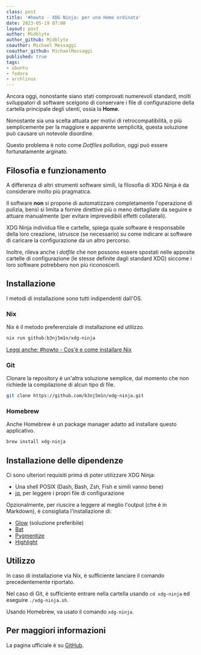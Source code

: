 ```yaml
---
class: post
title: '#howto - XDG Ninja: per una Home ordinata'
date: 2023-05-19 07:00
layout: post
author: Midblyte
author_github: Midblyte
coauthor: Michael Messaggi
coauthor_github: MichaelMessaggi
published: true
tags:
- ubuntu
- fedora
- archlinux
---
```


Ancora oggi, nonostante siano stati comprovati numerevoli standard, molti sviluppatori di software scelgono di conservare i file di configurazione della cartella principale degli utenti, ossia la **Home**.

Nonostante sia una scelta attuata per motivi di retrocompatibilità, o più semplicemente per la maggiore e apparente semplicità, questa soluzione può causare un notevole disordine.

Questo problema è noto come *Dotfiles pollution*, oggi può essere fortunatamente arginato.

## Filosofia e funzionamento

A differenza di altri strumenti software simili, la filosofia di XDG Ninja è da considerare molto più pragmatica.

Il software **non** si propone di automatizzare completamente l'operazione di pulizia, bensì si limita a fornire direttive più o meno dettagliate da seguire e attuare manualmente (per evitare imprevedibili effetti collaterali).

XDG Ninja individua file e cartelle, spiega quale software è responsabile della loro creazione, istruisce (se necessario) su come indicare ai software di caricare la configurazione da un altro percorso.

Inoltre, rileva anche i *dotfile* che non possono essere spostati nelle apposite cartelle di configurazione (le stesse definite dagli standard XDG) siccome i loro software potrebbero non più riconoscerli.


## Installazione

I metodi di installazione sono tutti indipendenti dall'OS.


### Nix

Nix è il metodo preferenziale di installazione ed utilizzo.

```bash
nix run github:b3nj5m1n/xdg-ninja
```

[Leggi anche: #howto - Cos'è e come installare Nix](https://linuxhub.it/articles/howto-installare-nix/)


### Git

Clonare la repository è un'altra soluzione semplice, dal momento che non richiede la compilazione di alcun tipo di file.

```bash
git clone https://github.com/b3nj5m1n/xdg-ninja.git
```

### Homebrew

Anche Homebrew è un package manager adatto ad installare questo applicativo.

```bash
brew install xdg-ninja
```


## Installazione delle dipendenze

Ci sono ulteriori requisiti prima di poter utilizzare XDG Ninja:

- Una shell POSIX (Dash, Bash, Zsh, Fish e simili vanno bene)
- [jq](https://repology.org/project/jq/versions), per leggere i propri file di configurazione

Opzionalmente, per riuscire a leggere al meglio l'output (che è in Markdown), è consigliata l'installazione di:
- [Glow](https://repology.org/project/glow/versions) (soluzione preferibile)
- [Bat](https://repology.org/project/bat-cat/versions)
- [Pygmentize](https://repology.org/project/pygments/versions)
- [Highlight](https://repology.org/project/highlight/versions)


## Utilizzo

In caso di installazione via Nix, è sufficiente lanciare il comando precedentemente riportato.

Nel caso di Git, è sufficiente entrare nella cartella usando `cd xdg-ninja` ed eseguire `./xdg-ninja.sh`.

Usando Homebrew, va usato il comando `xdg-ninja`.


## Per maggiori informazioni

La pagina ufficiale è su [GitHub](https://github.com/b3nj5m1n/xdg-ninja).
